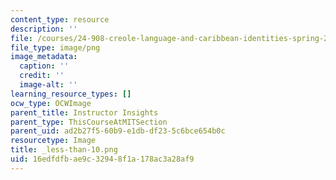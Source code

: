 ```yaml
---
content_type: resource
description: ''
file: /courses/24-908-creole-language-and-caribbean-identities-spring-2017/16edfdfbae9c32948f1a178ac3a28af9_less-than-10.png
file_type: image/png
image_metadata:
  caption: ''
  credit: ''
  image-alt: ''
learning_resource_types: []
ocw_type: OCWImage
parent_title: Instructor Insights
parent_type: ThisCourseAtMITSection
parent_uid: ad2b27f5-60b9-e1db-df23-5c6bce654b0c
resourcetype: Image
title: _less-than-10.png
uid: 16edfdfb-ae9c-3294-8f1a-178ac3a28af9
---
```

